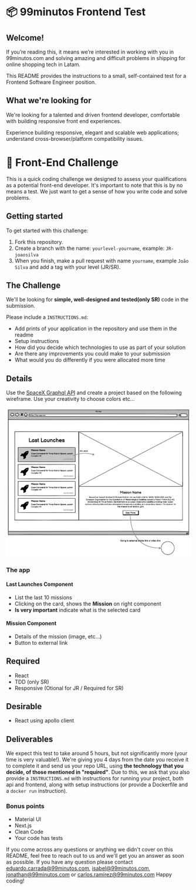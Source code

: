 # 📦 99minutos Frontend Test

## Welcome!
If you’re reading this, it means we’re interested in working with you in 99minutos.com and solving amazing and difficult problems in shipping for online shopping tech in Latam.

This README provides the instructions to a small, self-contained test for a Frontend Software Engineer position.

## What we're looking for
We're looking for a talented and driven frontend developer, comfortable with building responsive front end experiences.

Experience building responsive, elegant and scalable web applications; understand cross-browser/platform compatibility issues.

# 🚀 Front-End Challenge
This is a quick coding challenge we designed to assess your qualifications as a potential front-end developer. It's important to note that this is by no means a test. We just want to get a sense of how you write code and solve problems.

## Getting started
To get started with this challenge: 
1) Fork this repository.
2) Create a branch with the name: ``yourlevel-yourname``, example: ``JR-joaosilva``
3) When you finish, make a pull request with name ``yourname``, example ``João Silva`` and add a tag with your level (JR/SR).

## The Challenge
We'll be looking for **simple, well-designed and tested(only SR)** code in the submission.

Please include a ``INSTRUCTIONS.md``:
- Add prints of your application in the repository and use them in the readme
- Setup instructions
- How did you decide which technologies to use as part of your solution
- Are there any improvements you could make to your submission
- What would you do differently if you were allocated more time

## Details
Use the [SpaceX Graphql API](https://api.spacex.land/graphql/) and create a project based on the following wireframe. Use your creativity to choose colors etc...

![Test Wireframe](wireframe-test.png "Test Wireframe")

### The app
#### Last Launches Component
- List the last 10 missions
- Clicking on the card, shows the **Mission** on right component
- **Is very important** indicate what is the selected card

#### Mission Component
- Details of the mission (image, etc...)
- Button to external link

## Required
- React
- TDD (only SR)
- Responsive (Otional for JR / Required for SR)

## Desirable
- React using apollo client

## Deliverables
We expect this test to take around 5 hours, but not significantly more (your time is very valuable!). We're giving you 4 days from the date you receive it to complete it and send us your repo URL, using **the technology that you decide, of those mentioned in "required"**. Due to this, we ask that you also provide a `INSTRUCTIONS.md` with instructions for running your project, both api and frontend, along with setup instructions (or provide a Dockerfile and a `docker run` instruction).

### Bonus points
- Material UI
- Next.js
- Clean Code
- Your code has tests

If you come across any questions or anything we didn't cover on this README, feel free to reach out to us and we'll get you an answer as soon as possible.
If you have any question please contact eduardo.carrada@99minutos.com, isabel@99minutos.com, jonathan@99minutos.com or carlos.ramirez@99minutos.com
Happy coding!
